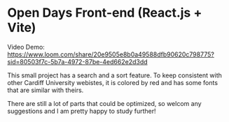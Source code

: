 # Open Days Front-end (React.js + Vite)

Video Demo:
https://www.loom.com/share/20e9505e8b0a49588dfb90620c798775?sid=80503f7c-5b7a-4972-87be-4ed662e2d3dd

 This small project has a search and a sort feature. To keep consistent with other Cardiff University webistes, it is colored by red and has some fonts that are similar with theirs. 
 
 There are still a lot of parts that could be optimized, so welcom any suggestions and I am pretty happy to study further!
